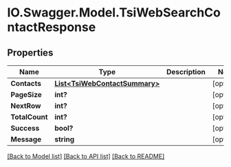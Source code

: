 # IO.Swagger.Model.TsiWebSearchContactResponse
## Properties

Name | Type | Description | Notes
------------ | ------------- | ------------- | -------------
**Contacts** | [**List&lt;TsiWebContactSummary&gt;**](TsiWebContactSummary.md) |  | [optional] 
**PageSize** | **int?** |  | [optional] 
**NextRow** | **int?** |  | [optional] 
**TotalCount** | **int?** |  | [optional] 
**Success** | **bool?** |  | [optional] 
**Message** | **string** |  | [optional] 

[[Back to Model list]](../README.md#documentation-for-models) [[Back to API list]](../README.md#documentation-for-api-endpoints) [[Back to README]](../README.md)

